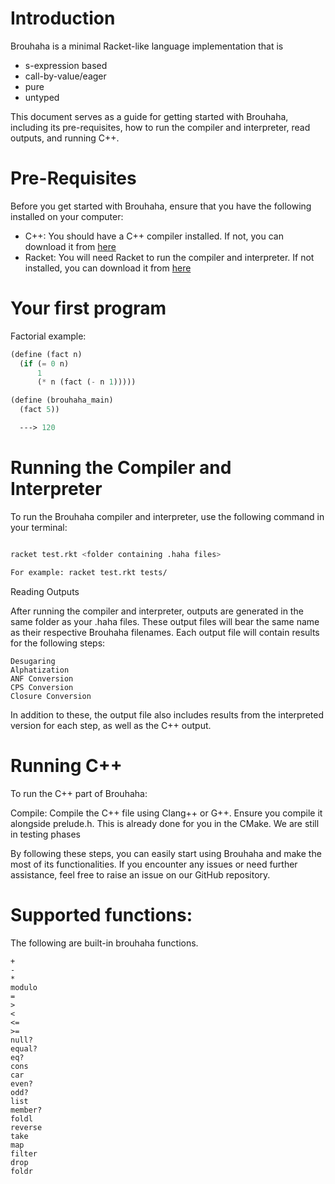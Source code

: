 # Introduction

Brouhaha is a minimal Racket-like language implementation that is 
* s-expression based
* call-by-value/eager
* pure
* untyped

This document serves as a guide for getting started with Brouhaha, including its pre-requisites, how to run the compiler and interpreter, read outputs, and running C++.
# Pre-Requisites

Before you get started with Brouhaha, ensure that you have the following installed on your computer:

* C++: You should have a C++ compiler installed. If not, you can download it from [here](https://clang.llvm.org/)
* Racket: You will need Racket to run the compiler and interpreter. If not installed, you can download it from [here](https://racket-lang.org)

# Your first program
Factorial example:
```scheme
(define (fact n)
  (if (= 0 n)
      1
      (* n (fact (- n 1)))))

(define (brouhaha_main)
  (fact 5))

  ---> 120
```

# Running the Compiler and Interpreter

To run the Brouhaha compiler and interpreter, use the following command in your terminal:

```bash

racket test.rkt <folder containing .haha files>

For example: racket test.rkt tests/
```
Reading Outputs

After running the compiler and interpreter, outputs are generated in the same folder as your .haha files. These output files will bear the same name as their respective Brouhaha filenames. Each output file will contain results for the following steps:

    Desugaring
    Alphatization
    ANF Conversion
    CPS Conversion
    Closure Conversion

In addition to these, the output file also includes results from the interpreted version for each step, as well as the C++ output.
# Running C++

To run the C++ part of Brouhaha:

Compile: Compile the C++ file using Clang++ or G++. Ensure you compile it alongside prelude.h. This is already done for you in the CMake. We are still in testing phases 


By following these steps, you can easily start using Brouhaha and make the most of its functionalities. If you encounter any issues or need further assistance, feel free to raise an issue on our GitHub repository.


# Supported functions:

The following are built-in brouhaha functions.
```
+ 
- 
* 
modulo 
= 
> 
< 
<= 
>= 
null? 
equal? 
eq? 
cons  
car
even?
odd?
list
member?
foldl
reverse
take
map
filter
drop
foldr
```

